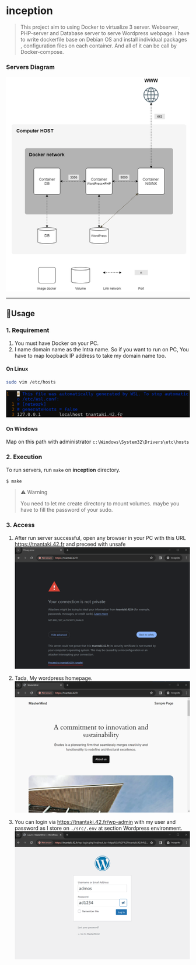 # inception
> This project aim to using Docker to virtualize 3 server. Webserver, PHP-server and Database server to serve Wordpress webpage. I have to write dockerfile base on Debian OS and install individual packages , configuration files on each container. And all of it can be call by Docker-compose.
### Servers Diagram
![](images/server_diagram.png)

---
## 📝Usage
### 1. Requirement
1. You must have Docker on your PC.
2. I name domain name as the Intra name. So if you want to run on PC, You have to map loopback IP address to take my domain name too.
#### On Linux
```bash
sudo vim /etc/hosts
```
![](images/add_domain.png)
#### On Windows
Map on this path with administrator `c:\Windows\System32\Drivers\etc\hosts`

### 2. Execution
To run servers, run `make` on **inception** directory.

```bash
$ make
```

> ⚠️ Warning
>
>  You need to let me create directory to mount volumes. maybe you have to fill the password of your sudo.

### 3. Access
1. After run server successful, open any browser in your PC with this URL https://tnantaki.42.fr and preceed with unsafe
 ![](images/secure_webpage.png)
 
2. Tada, My wordpress homepage.
 ![](images/wordpress_webpage.png)

3. You can login via https://tnantaki.42.fr/wp-admin with my user and password as I store on `./src/.env` at section Wordpress environment.
 ![](images/login_webpage.png)

